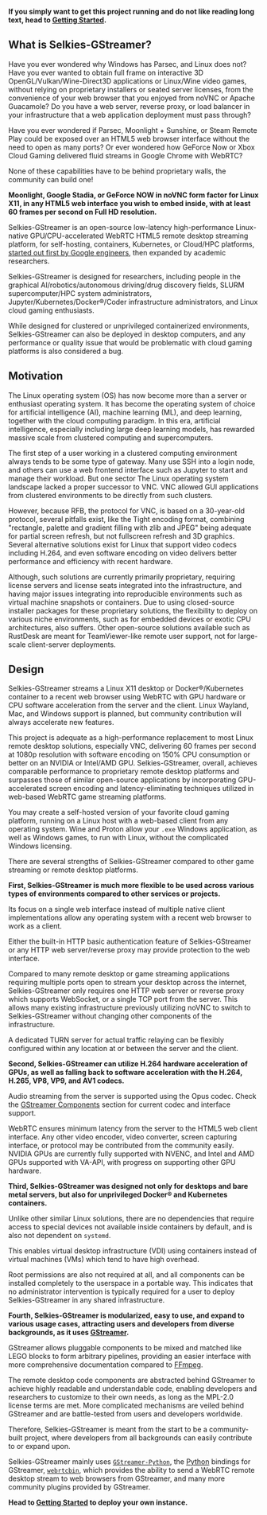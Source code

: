 **If you simply want to get this project running and do not like reading long text, head to [Getting Started](start.md).**

## What is Selkies-GStreamer?

Have you ever wondered why Windows has Parsec, and Linux does not? Have you ever wanted to obtain full frame on interactive 3D OpenGL/Vulkan/Wine-Direct3D applications or Linux/Wine video games, without relying on proprietary installers or seated server licenses, from the convenience of your web browser that you enjoyed from noVNC or Apache Guacamole? Do you have a web server, reverse proxy, or load balancer in your infrastructure that a web application deployment must pass through?

Have you ever wondered if Parsec, Moonlight + Sunshine, or Steam Remote Play could be exposed over an HTML5 web browser interface without the need to open as many ports? Or ever wondered how GeForce Now or Xbox Cloud Gaming delivered fluid streams in Google Chrome with WebRTC?

None of these capabilities have to be behind proprietary walls, the community can build one!

**Moonlight, Google Stadia, or GeForce NOW in noVNC form factor for Linux X11, in any HTML5 web interface you wish to embed inside, with at least 60 frames per second on Full HD resolution.**

Selkies-GStreamer is an open-source low-latency high-performance Linux-native GPU/CPU-accelerated WebRTC HTML5 remote desktop streaming platform, for self-hosting, containers, Kubernetes, or Cloud/HPC platforms, [started out first by Google engineers](https://web.archive.org/web/20210310083658/https://cloud.google.com/solutions/gpu-accelerated-streaming-using-webrtc), then expanded by academic researchers.

Selkies-GStreamer is designed for researchers, including people in the graphical AI/robotics/autonomous driving/drug discovery fields, SLURM supercomputer/HPC system administrators, Jupyter/Kubernetes/Docker®/Coder infrastructure administrators, and Linux cloud gaming enthusiasts.

While designed for clustered or unprivileged containerized environments, Selkies-GStreamer can also be deployed in desktop computers, and any performance or quality issue that would be problematic with cloud gaming platforms is also considered a bug.

## Motivation

The Linux operating system (OS) has now become more than a server or enthusiast operating system. It has become the operating system of choice for artificial intelligence (AI), machine learning (ML), and deep learning, together with the cloud computing paradigm. In this era, artificial intelligence, especially including large deep learning models, has rewarded massive scale from clustered computing and supercomputers.

The first step of a user working in a clustered computing environment always tends to be some type of gateway. Many use SSH into a login node, and others can use a web frontend interface such as Jupyter to start and manage their workload. But one sector The Linux operating system landscape lacked a proper successor to VNC. VNC allowed GUI applications from clustered environments to be directly from such clusters.

However, because RFB, the protocol for VNC, is based on a 30-year-old protocol, several pitfalls exist, like the Tight encoding format, combining "rectangle, palette and gradient filling with zlib and JPEG" being adequate for partial screen refresh, but not fullscreen refresh and 3D graphics. Several alternative solutions exist for Linux that support video codecs including H.264, and even software encoding on video delivers better performance and efficiency with recent hardware.

Although, such solutions are currently primarily proprietary, requiring license servers and license seats integrated into the infrastructure, and having major issues integrating into reproducible environments such as virtual machine snapshots or containers. Due to using closed-source installer packages for these proprietary solutions, the flexibility to deploy on various niche environments, such as for embedded devices or exotic CPU architectures, also suffers. Other open-source solutions available such as RustDesk are meant for TeamViewer-like remote user support, not for large-scale client-server deployments.

## Design

Selkies-GStreamer streams a Linux X11 desktop or Docker®/Kubernetes container to a recent web browser using WebRTC with GPU hardware or CPU software acceleration from the server and the client. Linux Wayland, Mac, and Windows support is planned, but community contribution will always accelerate new features.

This project is adequate as a high-performance replacement to most Linux remote desktop solutions, especially VNC, delivering 60 frames per second at 1080p resolution with software encoding on 150% CPU consumption or better on an NVIDIA or Intel/AMD GPU. Selkies-GStreamer, overall, achieves comparable performance to proprietary remote desktop platforms and surpasses those of similar open-source applications by incorporating GPU-accelerated screen encoding and latency-eliminating techniques utilized in web-based WebRTC game streaming platforms.

You may create a self-hosted version of your favorite cloud gaming platform, running on a Linux host with a web-based client from any operating system. Wine and Proton allow your `.exe` Windows application, as well as Windows games, to run with Linux, without the complicated Windows licensing.

There are several strengths of Selkies-GStreamer compared to other game streaming or remote desktop platforms.

**First, Selkies-GStreamer is much more flexible to be used across various types of environments compared to other services or projects.**

Its focus on a single web interface instead of multiple native client implementations allow any operating system with a recent web browser to work as a client.

Either the built-in HTTP basic authentication feature of Selkies-GStreamer or any HTTP web server/reverse proxy may provide protection to the web interface.

Compared to many remote desktop or game streaming applications requiring multiple ports open to stream your desktop across the internet, Selkies-GStreamer only requires one HTTP web server or reverse proxy which supports WebSocket, or a single TCP port from the server. This allows many existing infrastructure previously utilizing noVNC to switch to Selkies-GStreamer without changing other components of the infrastructure.

A dedicated TURN server for actual traffic relaying can be flexibly configured within any location at or between the server and the client.

**Second, Selkies-GStreamer can utilize H.264 hardware acceleration of GPUs, as well as falling back to software acceleration with the H.264, H.265, VP8, VP9, and AV1 codecs.**

Audio streaming from the server is supported using the Opus codec. Check the [GStreamer Components](component.md#gstreamer-components) section for current codec and interface support.

WebRTC ensures minimum latency from the server to the HTML5 web client interface. Any other video encoder, video converter, screen capturing interface, or protocol may be contributed from the community easily. NVIDIA GPUs are currently fully supported with NVENC, and Intel and AMD GPUs supported with VA-API, with progress on supporting other GPU hardware.

**Third, Selkies-GStreamer was designed not only for desktops and bare metal servers, but also for unprivileged Docker® and Kubernetes containers.**

Unlike other similar Linux solutions, there are no dependencies that require access to special devices not available inside containers by default, and is also not dependent on `systemd`.

This enables virtual desktop infrastructure (VDI) using containers instead of virtual machines (VMs) which tend to have high overhead.

Root permissions are also not required at all, and all components can be installed completely to the userspace in a portable way. This indicates that no administrator intervention is typically required for a user to deploy Selkies-GStreamer in any shared infrastructure.

**Fourth, Selkies-GStreamer is modularized, easy to use, and expand to various usage cases, attracting users and developers from diverse backgrounds, as it uses [GStreamer](https://gstreamer.freedesktop.org).**

GStreamer allows pluggable components to be mixed and matched like LEGO blocks to form arbitrary pipelines, providing an easier interface with more comprehensive documentation compared to [FFmpeg](https://ffmpeg.org).

The remote desktop code components are abstracted behind GStreamer to achieve highly readable and understandable code, enabling developers and researchers to customize to their own needs, as long as the MPL-2.0 license terms are met. More complicated mechanisms are veiled behind GStreamer and are battle-tested from users and developers worldwide.

Therefore, Selkies-GStreamer is meant from the start to be a community-built project, where developers from all backgrounds can easily contribute to or expand upon.

Selkies-GStreamer mainly uses [`GStreamer-Python`](https://gitlab.freedesktop.org/gstreamer/gstreamer/-/tree/main/subprojects/gst-python), the [Python](https://www.python.org) bindings for GStreamer, [`webrtcbin`](https://gstreamer.freedesktop.org/documentation/webrtc/index.html), which provides the ability to send a WebRTC remote desktop stream to web browsers from GStreamer, and many more community plugins provided by GStreamer.

**Head to [Getting Started](start.md) to deploy your own instance.**
